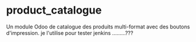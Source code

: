 # product_catalogue

Un module Odoo de catalogue des produits multi-format avec des boutons d'impression. je l'utilise pour tester jenkins .........???
